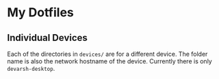 # My Dotfiles

## Individual Devices
Each of the directories in `devices/` are for a different device. The folder name is also the network hostname of the device. Currently there is only `devarsh-desktop`.